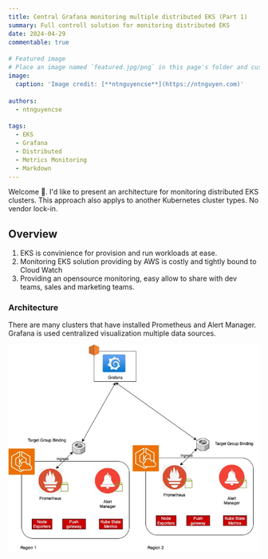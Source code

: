 ```yaml
---
title: Central Grafana monitoring multiple distributed EKS (Part 1)
summary: Full controll solution for monitoring distributed EKS
date: 2024-04-29
commentable: true

# Featured image
# Place an image named `featured.jpg/png` in this page's folder and customize its options here.
image:
  caption: 'Image credit: [**ntnguyencse**](https://ntnguyen.com)'

authors:
  - ntnguyencse

tags:
  - EKS
  - Grafana
  - Distributed
  - Metrics Monitoring
  - Markdown
---
```


Welcome 👋. I'd like to present an architecture for monitoring distributed EKS clusters. This approach also applys to another Kubernetes cluster types. No vendor lock-in.

## Overview

1. EKS is convinience for provision and run workloads at ease.
2. Monitoring EKS solution providing by AWS is costly and tightly bound to Cloud Watch
3. Providing an opensource monitoring, easy allow to share with dev teams, sales and marketing teams.
<!-- 
[//]: # ([![The template is mobile first with a responsive design to ensure that your site looks stunning on every device.]&#40;https://raw.githubusercontent.com/wowchemy/wowchemy-hugo-modules/main/starters/academic/preview.png&#41;]&#40;https://hugoblox.com&#41;) -->

### Architecture

There are many clusters that have installed Prometheus and Alert Manager. Grafana is used centralized visualization multiple data sources.

![alt Central Grafana Monitoring](./grafana.jpg "Central Grafana Monitoring")
